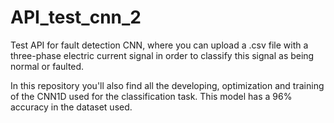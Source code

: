 # API_test_cnn_2
Test API for fault detection CNN, where you can upload a .csv file with a three-phase electric current signal in order to classify this signal as being normal or faulted.

In this repository you'll also find all the developing, optimization and training of the CNN1D used for the classification task. This model has a 96% accuracy in the dataset used.